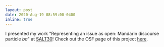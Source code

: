 ```yaml
---
layout: post
date: 2020-Aug-19 08:59:00-0400
inline: true
---
```


I presented my work "Representing an issue as open: Mandarin discourse particle *ba*" at [SALT30](https://saltconf.github.io/salt30/)! Check out the OSF page of this project [here](https://osf.io/a5qnr/).